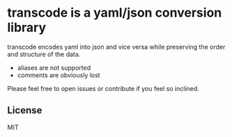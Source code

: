 # transcode is a yaml/json conversion library

transcode encodes yaml into json and vice versa while preserving the order and structure of the data.

-   aliases are not supported
-   comments are obviously lost

Please feel free to open issues or contribute if you feel so inclined.

## License

MIT
